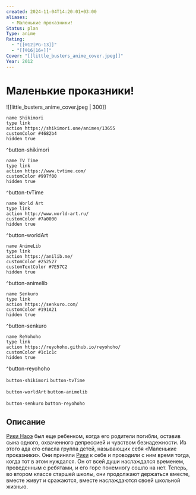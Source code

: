 ```yaml
---
created: 2024-11-04T14:20:01+03:00
aliases:
  - Маленькие проказники!
Status: plan
Type: anime
Rating:
  - "[[®️12|PG-13]]"
  - "[[®️16|16+]]"
Cover: "[[little_busters_anime_cover.jpeg]]"
Year: 2012
---
```


# Маленькие проказники!

![[little_busters_anime_cover.jpeg | 300]]

```button
name Shikimori
type link
action https://shikimori.one/animes/13655
customColor #4682b4
hidden true
```
^button-shikimori

```button
name TV Time
type link
action https://www.tvtime.com/
customColor #997f00
hidden true
```
^button-tvTime

```button
name World Art
type link
action http://www.world-art.ru/
customColor #7a0000
hidden true
```
^button-worldArt

```button
name AnimeLib
type link
action https://anilib.me/
customColor #252527
customTextColor #7E57C2
hidden true
```
^button-animelib

```button
name Senkuro
type link
action https://senkuro.com/
customColor #191A21
hidden true
```
^button-senkuro

```button
name ReYohoho
type link
action https://reyohoho.github.io/reyohoho/
customColor #1c1c1c
hidden true
```
^button-reyohoho

`button-shikimori` `button-tvTime`

`button-worldArt` `button-animelib`

`button-senkuro` `button-reyohoho`

## Описание

[Рики Наоэ](https://shikimori.one/characters/4624-riki-naoe) был еще ребенком, когда его родители погибли, оставив сына одного, охваченного депрессией и чувством безнадежности. Из этого ада его спасла группа детей, называющих себя «Маленькие проказники». Они приняли [Рики](https://shikimori.one/characters/4624-riki-naoe) к себе и проводили с ним время тогда, когда тот в этом нуждался. Он от всей души наслаждался временем, проведенным с ребятами, и его горе понемногу сошло на нет. Теперь, во втором классе старшей школы, они продолжают держаться вместе, вместе живут и сражаются, вместе наслаждаются своей школьной жизнью.
